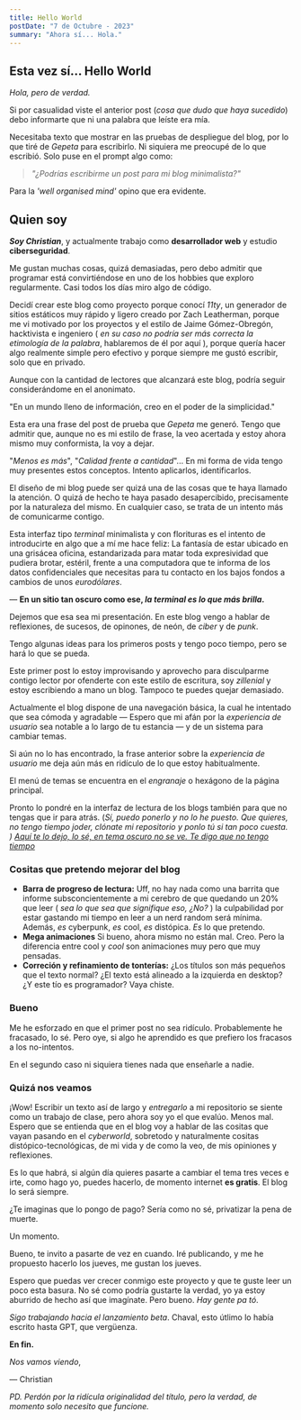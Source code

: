 ```yaml
---
title: Hello World
postDate: "7 de Octubre - 2023"
summary: "Ahora sí... Hola."
---
```


## Esta vez sí... Hello World

*Hola, pero de verdad.*

Si por casualidad viste el anterior post (*cosa que dudo que haya sucedido*) debo informarte que ni una palabra que leíste era mía. 

Necesitaba texto que mostrar en las pruebas de despliegue del blog, por lo que tiré de _Gepeta_ para escribirlo. Ni siquiera me preocupé de lo que escribió. Solo puse en el prompt algo como:

> *"¿Podrías escribirme un post para mi blog minimalista?"*

Para la _'well organised mind'_ opino que era evidente.

## Quien soy

**_Soy Christian_**, y actualmente trabajo como **desarrollador web** y estudio **ciberseguridad**. 

Me gustan muchas cosas, quizá demasiadas, pero debo admitir que programar está convirtiéndose en uno de los hobbies que exploro regularmente. Casi todos los días miro algo de código.

Decidí crear este blog como proyecto porque conocí *11ty*, un generador de sitios estáticos muy rápido y ligero creado por Zach Leatherman, porque me vi motivado por los proyectos y el estilo de Jaime Gómez-Obregón, hacktivista e ingeniero ( *en su caso no podría ser más correcta la etimología de la palabra*, hablaremos de él por aquí ), porque quería hacer algo realmente simple pero efectivo y porque siempre me gustó escribir, solo que en privado. 

Aunque con la cantidad de lectores que alcanzará este blog, podría seguir considerándome en el anonimato.

"En un mundo lleno de información, creo en el poder de la simplicidad." 

Esta era una frase del post de prueba que *Gepeta* me generó. 
Tengo que admitir que, aunque no es mi estilo de frase, la veo acertada y estoy ahora mismo muy conformista, la voy a dejar. 

"*Menos es más*", "*Calidad frente a cantidad*"... En mi forma de vida tengo muy presentes estos conceptos. Intento aplicarlos, identificarlos. 

El diseño de mi blog puede ser quizá una de las cosas que te haya llamado la atención. O quizá de hecho te haya pasado desapercibido, precisamente por la naturaleza del mismo. En cualquier caso, se trata de un intento más de comunicarme contigo. 

Esta interfaz tipo *terminal* minimalista y con florituras es el intento de introducirte en algo que a mí me hace feliz: La fantasía de estar ubicado en una grisácea oficina, estandarizada para matar toda expresividad que pudiera brotar, estéril, frente a una computadora que te informa de los datos confidenciales que necesitas para tu contacto en los bajos fondos a cambios de unos *eurodólares*.

— **En un sitio tan oscuro como ese, *la terminal es lo que más brilla*.**
 
Dejemos que esa sea mi presentación. En este blog vengo a hablar de reflexiones, de sucesos, de opinones, de neón, de *ciber* y de *punk*. 

Tengo algunas ideas para los primeros posts y tengo poco tiempo, pero se hará lo que se pueda. 

Este primer post lo estoy improvisando y aprovecho para disculparme contigo lector por ofenderte con este estilo de escritura, soy *zillenial* y estoy escribiendo a mano un blog. Tampoco te puedes quejar demasiado.

Actualmente el blog dispone de una navegación básica, la cual he intentado que sea cómoda y agradable — Espero que mi afán por la *experiencia de usuario* sea notable a lo largo de tu estancia — y de un sistema para cambiar temas.

 Si aún no lo has encontrado, la frase anterior sobre la *experiencia de usuario* me deja aún más en ridículo de lo que estoy habitualmente. 
 
 El menú de temas se encuentra en el *engranaje* o hexágono de la página principal.
 
  Pronto lo pondré en la interfaz de lectura de los blogs también para que no tengas que ir para atrás. (*Sí, puedo ponerlo y no lo he puesto. Que quieres, no tengo tiempo joder, clónate mi repositorio y ponlo tú si tan poco cuesta. ) [Aquí te lo dejo, lo sé, en tema oscuro no se ve. Te digo que no tengo tiempo](https://github.com/cromeoli/crisolBlog)*

### Cositas que pretendo mejorar del blog

- **Barra de progreso de lectura:** Uff, no hay nada como una barrita que informe subsconcientemente a mi cerebro de que quedando un 20% que leer ( *sea lo que sea que signifique eso, ¿No?* ) la culpabilidad por estar gastando mi tiempo en leer a un nerd random será mínima. Además, *es* cyberpunk, *es* cool, *es* distópica. *Es* lo que pretendo. 
- **Mega animaciones** Si bueno, ahora mismo no están mal. Creo. Pero la diferencia entre cool y *cool* son animaciones muy pero que muy pensadas. 
- **Correción y refinamiento de tonterías:** ¿Los títulos son más pequeños que el texto normal? ¿El texto está alineado a la izquierda en desktop? ¿Y este tío es programador? Vaya chiste.

### Bueno

Me he esforzado en que el primer post no sea ridículo. Probablemente he fracasado, lo sé. Pero oye, si algo he aprendido es que prefiero los fracasos a los no-intentos. 

En el segundo caso ni siquiera tienes nada que enseñarle a nadie.  

### Quizá nos veamos

¡Wow! Escribir un texto así de largo y *entregarlo* a mi repositorio se siente como un trabajo de clase, pero ahora soy yo el que evalúo. Menos mal. Espero que se entienda que en el blog voy a hablar de las cositas que vayan pasando en el *cyberworld*, sobretodo y naturalmente cositas distópico-tecnológicas, de mi vida y de como la veo, de mis opiniones y reflexiones. 

Es lo que habrá, si algún día quieres pasarte a cambiar el tema tres veces e irte, como hago yo, puedes hacerlo, de momento internet **es gratis**. El blog lo será siempre. 

¿Te imaginas que lo pongo de pago? Sería como no sé, privatizar la pena de muerte. 

Un momento.

 Bueno, te invito a pasarte de vez en cuando. Iré publicando, y me he propuesto hacerlo los jueves, me gustan los jueves. 
 
 Espero que puedas ver crecer conmigo este proyecto y que te guste leer un poco esta basura. No sé como podría gustarte la verdad, yo ya estoy aburrido de hecho así que imagínate. Pero bueno. *Hay gente pa tó*.
 
*Sigo trabajando hacia el lanzamiento beta*. Chaval, esto útlimo lo había escrito hasta GPT, que vergüenza.
 
**En fin.**

 *Nos vamos viendo*,

 — Christian

*PD. Perdón por la ridícula originalidad del título, pero la verdad, de momento solo necesito que funcione.*